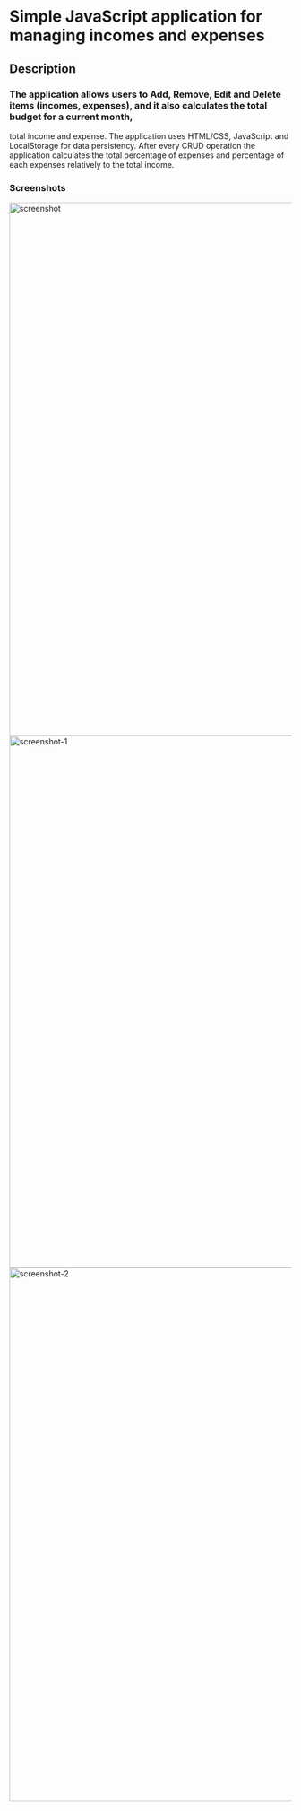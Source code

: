 # Simple JavaScript application for managing incomes and expenses

## Description

### The application allows users to Add, Remove, Edit and Delete items (incomes, expenses), and it also calculates the total budget for a current month, 
total income and expense. The application uses HTML/CSS, JavaScript and LocalStorage for data persistency. After every CRUD operation the application calculates the total
percentage of expenses and percentage of each expenses relatively to the total income.

### Screenshots
<img width="951" alt="screenshot" src="https://user-images.githubusercontent.com/49793609/106958624-e8b67300-6739-11eb-9f18-4621798ad9b9.png">
<img width="949" alt="screenshot-1" src="https://user-images.githubusercontent.com/49793609/106958655-f2d87180-6739-11eb-8a4c-aec5766ab2bf.png">
<img width="952" alt="screenshot-2" src="https://user-images.githubusercontent.com/49793609/106958701-008df700-673a-11eb-9877-0e671e2bb757.png">
